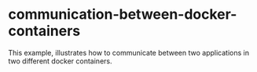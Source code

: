 # communication-between-docker-containers
This example, illustrates how to communicate between two applications in two different docker containers.
